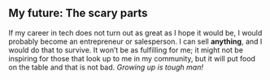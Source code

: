 ## My future: The scary parts 
If my career in tech does not turn out as great as I hope it would be, I would probably become an entrepreneur or salesperson.
I can sell **anything**, and I would do that to survive.
It won’t be as fulfilling for me; it might not be inspiring for those that look up to me in my community, but it will put food on the table and that is not bad.
_Growing up is tough man!_
